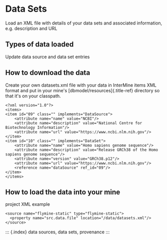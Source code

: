 Data Sets
=========

Load an XML file with details of your data sets and associated
information, e.g. description and URL

Types of data loaded
--------------------

Update data source and data set entries

How to download the data
------------------------

Create your own datasets.xml file with your data in InterMine items XML
format and put in your mine\'s [dbmodel/resources]{.title-ref} directory
so that it\'s on your classpath.

``` {.xml}
<?xml version="1.0"?>
<items>
<item id="09" class="" implements="DataSource">
    <attribute name="name" value="NCBI"/>
    <attribute name="description" value="National Centre for Biotechnology Information"/>
    <attribute name="url" value="https://www.ncbi.nlm.nih.gov"/>
</item>
<item id="10" class="" implements="DataSet">
    <attribute name="name" value="Homo sapiens genome sequence"/>
    <attribute name="description" value="Release GRCh38 of the Homo sapiens genome sequence"/>
    <attribute name="version" value="GRCh38.p12"/>
    <attribute name="url" value="https://www.ncbi.nlm.nih.gov"/>
    <reference name="dataSource" ref_id="09"/>
</item>
</items>
```

How to load the data into your mine
-----------------------------------

project XML example

``` {.xml}
<source name="flymine-static" type="flymine-static">
  <property name="src.data.file" location="/data/datasets.xml"/>
</source>
```

::: {.index}
data sources, data sets, provenance
:::
